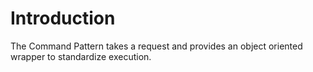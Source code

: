 # Introduction #

The Command Pattern takes a request and provides an object oriented wrapper to standardize execution.